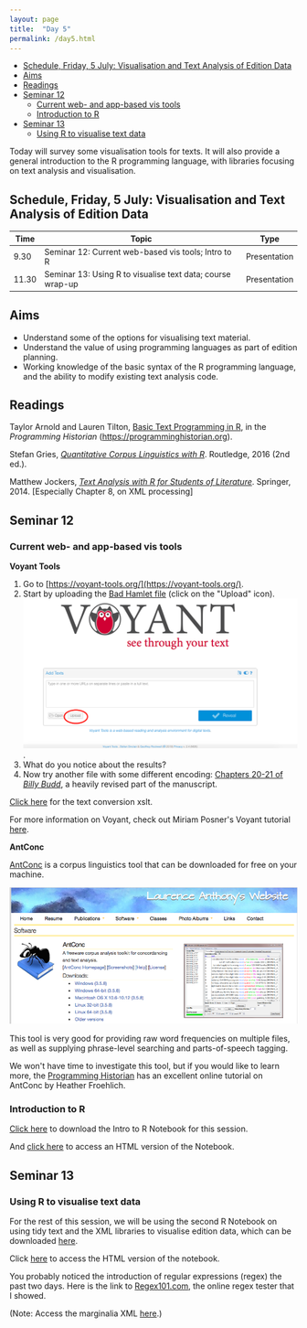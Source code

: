```yaml
---
layout: page
title:  "Day 5"
permalink: /day5.html
---
```


<!-- @import "[TOC]" {cmd="toc" depthFrom=1 depthTo=6 orderedList=false} -->
<!-- code_chunk_output -->

* [Schedule, Friday, 5 July: Visualisation and Text Analysis of Edition Data](#schedule-friday-5-july-visualisation-and-text-analysis-of-edition-data)
* [Aims](#aims)
* [Readings](#readings)
* [Seminar 12](#seminar-12)
	* [Current web- and app-based vis tools](#current-web-and-app-based-vis-tools)
	* [Introduction to R](#introduction-to-r)
* [Seminar 13](#seminar-13)
	* [Using R to visualise text data](#using-r-to-visualise-text-data)

<!-- /code_chunk_output -->

Today will survey some visualisation tools for texts. It will also provide a general introduction to the R programming language, with libraries focusing on text analysis and visualisation.

## Schedule, Friday, 5 July: Visualisation and Text Analysis of Edition Data

|Time   | Topic   | Type |
|---|---|---|
|9.30	| Seminar 12: Current web-based vis tools; Intro to R | Presentation |
| 11.30	| Seminar 13: Using R to visualise text data; course wrap-up | Presentation |

## Aims

- Understand some of the options for visualising text material.
- Understand the value of using programming languages as part of edition planning.
- Working knowledge of the basic syntax of the R programming language, and the ability to modify existing text analysis code.

## Readings

Taylor Arnold and Lauren Tilton, [Basic Text Programming in R](https://programminghistorian.org/en/lessons/basic-text-processing-in-r), in the *Programming Historian* (https://programminghistorian.org).

Stefan Gries, [*Quantitative Corpus Linguistics with R*](https://www.amazon.co.uk/Quantitative-Corpus-Linguistics-Stefan-Gries/dp/1138816280/ref=dp_ob_title_bk). Routledge, 2016 (2nd ed.).

Matthew Jockers, [*Text Analysis with R for Students of Literature*](https://www.springer.com/gp/book/9783319031637). Springer, 2014. [Especially Chapter 8, on XML processing]

## Seminar 12

### Current web- and app-based vis tools

**Voyant Tools**

1. Go to [https://voyant-tools.org/](https://voyant-tools.org/).
2. Start by uploading the [Bad Hamlet file](bad-hamlet.xml) (click on the "Upload" icon).
![voy](voyant-vis.png).
3. What do you notice about the results?
4. Now try another file with some different encoding: [Chapters 20-21 of *Billy Budd*](billy-budd-chs20-21.xml), a heavily revised part of the manuscript.

[Click here](text-conv.xsl) for the text conversion xslt.

For more information on Voyant, check out Miriam Posner's Voyant tutorial [here](https://github.com/miriamposner/voyant-workshop/blob/master/investigating-texts-with-voyant.md).

**AntConc**

[AntConc](http://www.laurenceanthony.net/software.html) is a corpus linguistics tool that can be downloaded for free on your machine.

![ant-conc](ant-conc.png)

This tool is very good for providing raw word frequencies on multiple files, as well as supplying phrase-level searching and parts-of-speech tagging.

We won't have time to investigate this tool, but if you would like to learn more, the [Programming Historian](https://programminghistorian.org/en/lessons/corpus-analysis-with-antconc) has an excellent online tutorial on AntConc by Heather Froehlich.

### Introduction to R

[Click here](readings/R-intro-notebook1-lrbs.Rmd) to download the Intro to R Notebook for this session.

And [click here](/readings/R-intro-notebook1-lrbs.nb.html) to access an HTML version of the Notebook.

## Seminar 13

### Using R to visualise text data

For the rest of this session, we will be using the second R Notebook on using tidy text and the XML libraries to visualise edition data, which can be downloaded [here](/readings/R-intro-notebook2-lrbs.Rmd).

Click [here](/readings/R-intro-notebook2-lrbs.nb.html) to access the HTML version of the notebook.

You probably noticed the introduction of regular expressions (regex) the past two days. Here is the link to [Regex101.com](https://regex101.com/), the online regex tester that I showed.

(Note: Access the marginalia XML [here](460-markings-only.xml).)
